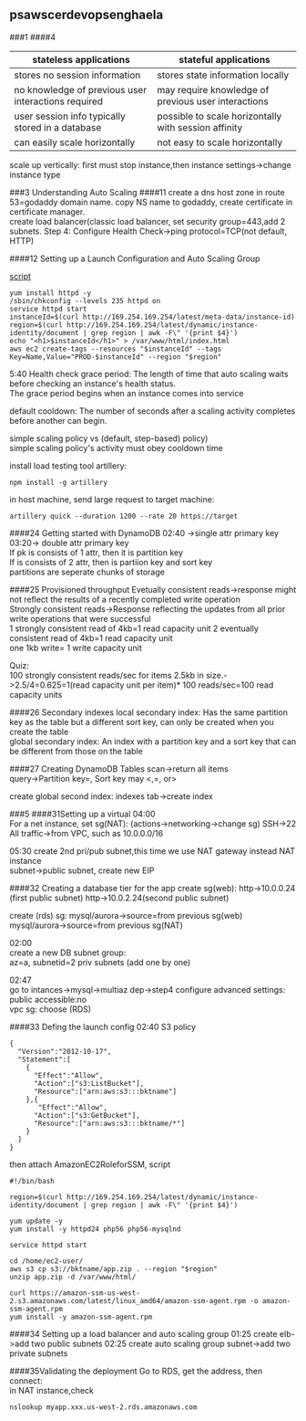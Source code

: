 ## psawscerdevopsenghaela
###1
####4

| stateless applications  |stateful applications   |
|---|---|
|stores no session information   |stores state information locally   | 
|no knowledge of previous user interactions required   |may require knowledge of previous user interactions   | 
|user session info typically stored in a database   | possible to scale horizontally with session affinity  |  
|can easily scale horizontally   | not easy to scale horizontally  |  

scale up vertically: first must stop instance,then instance settings->change instance type

###3 Understanding Auto Scaling
####11
create a dns host zone in route 53=godaddy domain name. copy NS name to godaddy, create certificate in certificate  manager.  
create load balancer(classic load balancer, set security group=443,add 2 subnets. Step 4: Configure Health Check->ping protocol=TCP(not default, HTTP)

####12 Setting up a Launch Configuration and Auto Scaling Group

[script](https://gist.github.com/mikepfeiffer)
```
yum install httpd -y
/sbin/chkconfig --levels 235 httpd on
service httpd start
instanceId=$(curl http://169.254.169.254/latest/meta-data/instance-id)
region=$(curl http://169.254.169.254/latest/dynamic/instance-identity/document | grep region | awk -F\" '{print $4}')
echo "<h1>$instanceId</h1>" > /var/www/html/index.html
aws ec2 create-tags --resources "$instanceId" --tags Key=Name,Value="PROD-$instanceId" --region "$region"
```
5:40
Health check grace period: The length of time that auto scaling waits before checking an instance's health status.  
The grace period begins when an instance comes into service  

default cooldown: The number of seconds after a scaling activity completes before another can begin.  

simple scaling policy vs (default, step-based) policy)  
simple scaling policy's activity must obey cooldown time

install load testing tool artillery:
```
npm install -g artillery
```
in host machine, send large request to target machine:
```
artillery quick --duration 1200 --rate 20 https://target
```
####24 Getting started with DynamoDB
02:40 ->single attr primary key  
03:20-> double attr primary key  
If pk is consists of 1 attr, then it is partition key  
If is consists of 2 attr, then is partiion key and sort key  
partitions are seperate chunks of storage

####25 Provisioned throughput
Evetually consistent reads->response might not reflect the results of a recently completed write operation  
Strongly consistent reads->Response reflecting the updates from all prior write operations that were successful  
1 strongly consistent read of 4kb=1 read capacity unit
2 eventually consistent read of 4kb=1 read capacity unit  
one 1kb write= 1 write capacity unit  

Quiz:  
100 strongly consistent reads/sec for items 2.5kb in size.->2.5/4=0.625=1(read capacity unit per item)* 100 reads/sec=100 read capacity units


####26 Secondary indexes
local secondary index: Has the same partition key as the table but a different sort key, can only be created when you create the table  
global secondary index: An index with a partition key and a sort key that can be different from those on the table  

####27 Creating DynamoDB Tables
scan->return all items  
query->Partition key=, Sort key may <,=, or>  

create global second index: indexes tab->create index

###5
####31Setting up a virtual
04:00  
For a net instance, set sg(NAT):  (actions->networking->change sg)
SSH->22  
All traffic->from VPC, such as 10.0.0.0/16  


05:30
create 2nd pri/pub subnet,this time we use NAT gateway instead NAT instance  
subnet->public subnet, create new EIP

####32 Creating a database tier for the app
create sg(web):
http->10.0.0.24 (first public subnet)
http->10.0.2.24(second public subnet)  


create (rds) sg:
mysql/aurora->source=from previous sg(web)
mysql/aurora->source=from previous sg(NAT)  


02:00  
create a new DB subnet group:  
az=a, subnetid=2 priv subnets (add one by one)  

02:47  
go to intances->mysql->multiaz dep->step4 configure advanced settings:  
public accessible:no  
vpc sg: choose (RDS)


####33 Defing the launch config
02:40 S3 policy  
```
{
  "Version":"2012-10-17",
  "Statement":[
    {
      "Effect":"Allow",
      "Action":["s3:ListBucket"],
      "Resource":["arn:aws:s3:::bktname"]
    },{
       "Effect":"Allow",
      "Action":["s3:GetBucket"],
      "Resource":["arn:aws:s3:::bktname/*"]
    }
  ]
}
```
then attach AmazonEC2RoleforSSM, 
script
```
#!/bin/bash

region=$(curl http://169.254.169.254/latest/dynamic/instance-identity/document | grep region | awk -F\" '{print $4}')

yum update -y
yum install -y httpd24 php56 php56-mysqlnd

service httpd start

cd /home/ec2-user/
aws s3 cp s3://bktname/app.zip . --region "$region"
unzip app.zip -d /var/www/html/

curl https://amazon-ssm-us-west-2.s3.amazonaws.com/latest/linux_amd64/amazon-ssm-agent.rpm -o amazon-ssm-agent.rpm
yum install -y amazon-ssm-agent.rpm
```

####34 Setting up a load balancer and auto scaling group
01:25 create elb->add two public subnets
02:25 create auto scaling group subnet->add two private subnets

####35Validating the deployment
Go to RDS, get the address, then connect:  
in NAT instance,check
```
nslookup myapp.xxx.us-west-2.rds.amazonaws.com
```
